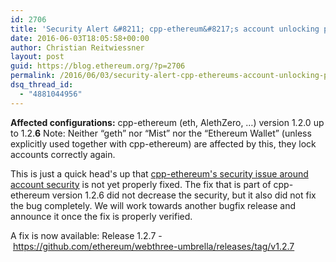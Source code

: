 ```yaml
---
id: 2706
title: 'Security Alert &#8211; cpp-ethereum&#8217;s account unlocking problem not yet fixed [Now fixed]'
date: 2016-06-03T18:05:58+00:00
author: Christian Reitwiessner
layout: post
guid: https://blog.ethereum.org/?p=2706
permalink: /2016/06/03/security-alert-cpp-ethereums-account-unlocking-problem-not-yet-fixed/
dsq_thread_id:
  - "4881044956"
---
```

<b>Affected configurations:</b> cpp-ethereum (eth, AlethZero, …) version 1.2.0 up to 1.2.<strong>6</strong>
Note: Neither “geth” nor “Mist” nor the “Ethereum Wallet” (unless explicitly used together with cpp-ethereum) are affected by this, they lock accounts correctly again.

This is just a quick head's up that <a href="https://blog.ethereum.org/2016/05/31/security-alert-cpp-ethereum-keeps-accounts-unlocked/">cpp-ethereum's security issue around account security</a> is not yet properly fixed. The fix that is part of cpp-ethereum version 1.2.6 did not decrease the security, but it also did not fix the bug completely. We will work towards another bugfix release and announce it once the fix is properly verified.

A fix is now available: Release 1.2.7 - https://github.com/ethereum/webthree-umbrella/releases/tag/v1.2.7